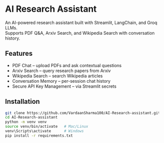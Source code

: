 # AI Research Assistant

An AI-powered research assistant built with Streamlit, LangChain, and Groq LLMs.  
Supports PDF Q&A, Arxiv Search, and Wikipedia Search with conversation history.

## Features
- PDF Chat – upload PDFs and ask contextual questions  
- Arxiv Search – query research papers from Arxiv  
- Wikipedia Search – search Wikipedia articles  
- Conversation Memory – per-session chat history  
- Secure API Key Management – via Streamlit secrets  

## Installation

```bash
git clone https://github.com/VardaanSharma100/AI-Research-assistant.git
cd AI-Research-assistant
python -m venv venv
source venv/bin/activate   # Mac/Linux
venv\Scripts\activate      # Windows
pip install -r requirements.txt
